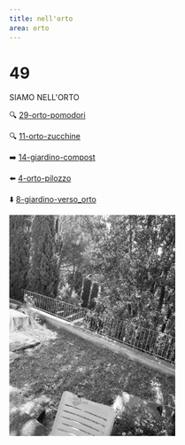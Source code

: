 ```yaml
---
title: nell'orto
area: orto
---
```

# 49
SIAMO NELL'ORTO

🔍 [29-orto-pomodori](29-orto-pomodori.md)

🔍 [11-orto-zucchine](11-orto-zucchine.md)

➡️ [14-giardino-compost](14-giardino-compost.md)

⬅️ [4-orto-pilozzo](4-orto-pilozzo.md)

⬇️ [8-giardino-verso_orto](8-giardino-verso_orto.md)

![foto_29](_assets/preview/foto_29.jpg)